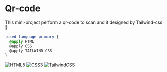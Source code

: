 # Qr-code
This mini-project perform a qr-code to scan and it designed by Tailwind-css 🍃
```css
.used-language-primary {
  @apply HTML
  @apply CSS
  @apply TAILWIND-CSS
}
```
![HTML5](https://img.shields.io/badge/html5-%23E34F26.svg?style=for-the-badge&logo=html5&logoColor=white)
![CSS3](https://img.shields.io/badge/css3-%231572B6.svg?style=for-the-badge&logo=css3&logoColor=white)
![TailwindCSS](https://img.shields.io/badge/tailwindcss-%2338B2AC.svg?style=for-the-badge&logo=tailwind-css&logoColor=white)
